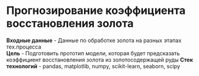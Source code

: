 # Прогнозирование коэффициента восстановления золота

**Входные данные** - Данные по обработке золота на разных этапах тех.процесса<br>
**Цель** - Подготовить прототип модели, которая будет предсказать коэффициент восстановления золота из золотосодержащей руды
**Стек технологий** - pandas, matplotlib, numpy, scikit-learn, seaborn, scipy
